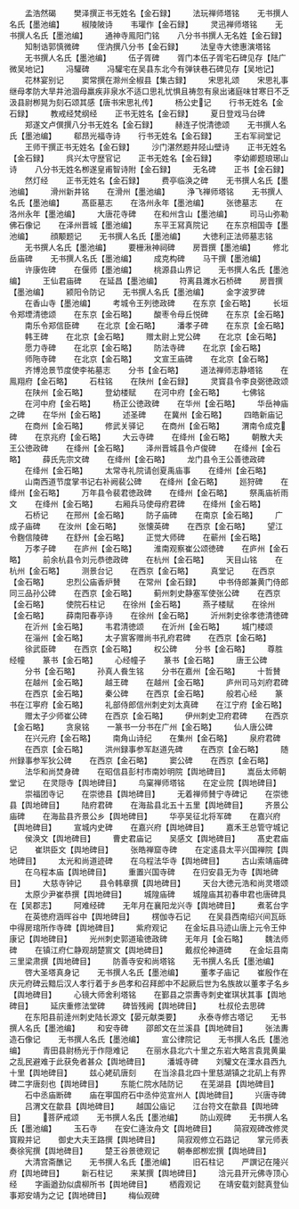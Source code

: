 <!-- { "loadSidebar": true } -->
　　孟浩然碣
　　樊泽撰正书无姓名【金石録】
　　法玩禅师塔铭
　　无书撰人名氏【墨池编】
　　椒陵陂诗
　　韦瓘作【金石録】
　　灵迅禅师塔铭
　　无书撰人名氏【墨池编】
　　通神寺鳯阳门铭
　　八分书书撰人无名姓【金石録】
　　知制诰郭慎微碑
　　侄汭撰八分书【金石録】
　　法皇寺大徳惠演塔铭
　　无书撰人名氏【墨池编】
　　伍子胥碑
　　胥门本伍子胥宅石碑见存【陆广微吴地记】
　　冯驩碑
　　冯驩宅在吴县东北今有弹铗巷石碑见存【吴地记】
　　花林宴别记
　　窦常撰在滁州全椒县【集古録】
　　宋思礼颂
　　宋思礼事继母孝防大旱井池涸母羸疾非泉水不适口思礼忧惧且祷忽有泉出诸庭味甘寒日不乏汲县尉栁晃为刻石颂其感【唐书宋思礼传】
　　杨公史记
　　行书无姓名【金石録】
　　教戒经梵纲经
　　正书无姓名【金石録】
　　夏日登戏马台碑
　　郑遂文卢僎撰八分书无姓名【金石録】
　　赫连子悦清徳颂
　　无书撰人名氏【墨池编】
　　郗昂光福寺诗
　　行书无姓名【金石録】
　　王右军祠堂记
　　王师干撰正书无姓名【金石録】
　　沙门湛然题井陉山壁诗
　　正书无姓名【金石録】
　　呉兴太守歴官记
　　正书无姓名【金石録】
　　李幼卿题琅琊山诗
　　八分书无姓名栁遂皇甫智诗附【金石録】
　　无名碑
　　正书【金石録】
　　然灯经
　　正书无姓名【金石録】
　　费亭临涣之碑
　　无书撰人名氏【墨池编】
　　滑州新井铭
　　在滑州【墨池编】
　　浄飞禅师塔铭
　　无书撰人名氏【墨池编】
　　髙臣墓志
　　在洛州永年【墨池编】
　　张徳墓志
　　在洛州永年【墨池编】
　　大唐花寺碑
　　在和州含山【墨池编】
　　司马山弥勒佛石像记
　　在泽州晋城【墨池编】
　　东平王冩真院记
　　在东京相国寺【墨池编】
　　顔颙题记
　　无书撰人名氏【墨池编】
　　大徳利正法师墓志铭
　　无书撰人名氏【墨池编】
　　要栅湫神祠碑
　　房晋撰【墨池编】
　　修北岳庙碑
　　无书撰人名氏【墨池编】
　　成克构碑
　　马干撰【墨池编】
　　许康佐碑
　　在偃师【墨池编】
　　桃源县山界记
　　无书撰人名氏【墨池编】
　　王仙君庙碑
　　在延昌【墨池编】
　　符离县濉水石桥碑
　　房晋撰【墨池编】
　　颍阳令防记
　　无书撰人名氏【墨池编】
　　金字波罗碑
　　在香山寺【墨池编】
　　考城令王列徳政碑
　　在东京【金石略】
　　长垣令郑堙清徳颂
　　在东京【金石略】
　　酸枣令母丘悦碑
　　在东京【金石略】
　　南乐令郑信臣碑
　　在北京【金石略】
　　潘孝子碑
　　在东京【金石略】
　　韩王碑
　　在北京【金石略】
　　赠太尉上党公碑
　　在北京【金石略】
　　愿力寺碑
　　在北京【金石略】
　　防法寺碑
　　在北京【金石略】
　　师陁寺碑
　　在北京【金石略】
　　文宣王庙碑
　　在北京【金石略】
　　齐博沧景节度使李祐墓志
　　分书【金石略】
　　道法禅师志静塔铭
　　在鳯翔府【金石略】
　　石柱铭
　　在陕州【金石録】
　　灵寳县令李良弼徳政颂
　　在陕州【金石略】
　　登幼楼赋
　　在河中府【金石略】
　　七佛铭
　　在河中府【金石略】
　　杨正公徳政碑
　　在华州【金石略】
　　华岳神庙之碑
　　在华州【金石略】
　　述圣碑
　　在冀州【金石略】
　　四皓新庙记
　　在商州【金石略】
　　修武关驿记
　　在商州【金石略】
　　渭南令成克碑
　　在京兆府【金石略】
　　大云寺碑
　　在绛州【金石略】
　　朝散大夫王公徳政碑
　　在绛州【金石略】
　　泽州晋城县令卢俊碑
　　在绛州【金石略】
　　薛氏先宗文碑
　　在绛州【金石略】
　　龙门县令王公善徳政碑
　　在绛州【金石略】
　　太常寺礼院请创夏禹庙事
　　在绛州【金石略】
　　山南西道节度掌书记右补阙裴公碑
　　在绛州【金石略】
　　廵狩碑
　　在绛州【金石略】
　　万年县令裴君徳政碑
　　在绛州【金石略】
　　祭禹庙祈雨文
　　在绛州【金石略】
　　右厢兵马使母府君碑
　　在绛州【金石略】
　　石桥记
　　在邢州【金石略】
　　防子庙碑
　　在南京【金石略】
　　广成子庙碑
　　在汝州【金石略】
　　张懐英碑
　　在西京【金石略】
　　望江令麴信陵碑
　　在舒州【金石略】
　　正觉大师碑
　　在蕲州【金石略】
　　万孝子碑
　　在庐州【金石略】
　　淮南观察崔公颂徳碑
　　在庐州【金石略】
　　前余杭县令刘元恭徳政碑
　　在杭州【金石略】
　　天目山铭
　　在杭州【金石略】
　　测景台记
　　在西京【金石略】
　　真堂记
　　在西京【金石略】
　　忠烈公庙香炉賛
　　在常州【金石録】
　　中书侍郎兼黄门侍郎同三品孙公碑
　　在西京【金石略】
　　蓟州刺史静塞军使张公碑
　　在西京【金石略】
　　使院石柱记
　　在徐州【金石略】
　　燕子楼赋
　　在徐州【金石略】
　　薛南阳春亭诗
　　在徐州【金石略】
　　沂州刺史徐孝徳清徳碑
　　在沂州【金石略】
　　韦君清徳颂
　　在沂州【金石略】
　　城门楼颂
　　在淄州【金石略】
　　太子賔客赠尚书孔府君碑
　　在西京【金石略】
　　徐武臣碑
　　在西京【金石略】
　　权公碑
　　分书【金石略】
　　尊胜经幢
　　篆书【金石略】
　　心经幢子
　　篆书【金石略】
　　唐王公碑
　　分书【金石略】
　　孙真人飬生铭
　　分书在嘉州【金石略】
　　十哲賛
　　在越州【金石略】
　　越王碑
　　在越州【金石略】
　　庐州司马刘府君碑
　　在西京【金石略】
　　秦公碑
　　在西京【金石略】
　　般若心经
　　篆书在江寕府【金石略】
　　礼部侍郎信州刺史刘太真碑
　　在江宁府【金石略】
　　赠太子少师崔公碑
　　在西京【金石略】
　　伊州刺史卫府君碑
　　在西京【金石略】
　　贪泉铭
　　一篆书一分书在广州【金石略】
　　仙人唐公碑
　　在兴元府【金石略】
　　南角山诗纪
　　在集州【金石略】
　　泉府君碑
　　在西京【金石略】
　　洪州録事参军赵道先碑
　　在西京【金石略】
　　随州録事参军狄公碑
　　在西京【金石略】
　　窦公碑
　　在西京【金石略】
　　法华和尚焚身碑
　　在昭信县彭村市南妙明院【舆地碑目】
　　嵩岳太师朝堂记
　　在灵隠寺【舆地碑目】
　　鸟窠禅师塔铭
　　在定业院【舆地碑目】
　　崇福团寺记
　　在崇徳县【舆地碑目】
　　无着禅师賛宁寺碑记
　　在崇徳县【舆地碑目】
　　陆府君碑
　　在海盐县北五十五里【舆地碑目】
　　齐景公庙碑
　　在海盐县齐景公乡【舆地碑目】
　　华亭吴征北将军碑
　　在嘉兴府【舆地碑目】
　　宣城内史碑
　　在嘉兴府【舆地碑目】
　　嘉禾王总管守城记
　　侯涣文【舆地碑目】
　　曹史君庙记
　　吴感文【舆地碑目】
　　髙史君庙记
　　崔珙臣文【舆地碑目】
　　张皓禅窟寺碑
　　在定逺县太平兴国禅院【舆地碑目】
　　太光和尚道迹碑
　　在乌程法华寺【舆地碑目】
　　古山索靖庙碑
　　在乌程本庙【舆地碑目】
　　重置兴国寺碑
　　在归安县无为寺【舆地碑目】
　　大慈寺钟记
　　县令韩章撰【舆地碑目】
　　天台大徳元浩和尚灵塔颂
　　太原少尹崔恭撰【舆地碑目】
　　城隍庙碑
　　城隍庙其初春申君也唐碑具在【吴郡志】
　　阿难经碑
　　无年月在襄阳龙兴寺【舆地碑目】
　　煮茗台字
　　在英徳府涵晖谷中【舆地碑目】
　　楞伽寺石记
　　在吴县西南绍兴间瓦砾中得房琯所作寺碑【舆地碑目】
　　紫府观记
　　在金坛县马迹山唐上元令王仲康记【舆地碑目】
　　光州刺史郭道瑜徳政碑
　　无年月【金石略】
　　魏法师碑
　　在镇江府仁静观胡楚賔文【舆地碑目】
　　戴叔伦神道碑
　　在金坛县南三里梁肃撰【舆地碑目】
　　防善寺安和尚塔铭
　　无书撰人名氏【墨池编】
　　啓大圣塔真身记
　　无书撰人名氏【墨池编】
　　董孝子庙记
　　崔殷作在庆元府碑云黯后汉人孝行着于乡邑孝和召拜郎中不起厥后世为名族故以董孝子名乡【舆地碑目】
　　心镜大师舍利塔铭
　　在鄞县之崇夀寺刺史崔琪状其事【舆地碑目】
　　延庆重修法堂碑
　　碑皆残阙【舆地碑目】
　　杜叔伦去思碑
　　在东阳县前逹州刺史陆长源文【晏元献类要】
　　永泰寺修古塔记
　　无书撰人名氏【墨池编】
　　和安寺碑
　　邵郎文在兰溪县【舆地碑目】
　　张法夀造石像记
　　无书撰人名氏【墨池编】
　　宣公律院记
　　无书撰人名氏【墨池编】
　　青田县尉杨光于作隠难记
　　在丽水县北六十里之东岩大略言袁晁黄巢之乱民避难于此获免者甚众【舆地碑目】
　　潘城寺碑
　　刘驩文在溧水县西九十里【舆地碑目】
　　兹心姥矶唐刻
　　在当涂县北四十里慈湖镇之北矶上有界碑二字唐刻也【舆地碑目】
　　东能仁院水陆防记
　　在芜湖县【舆地碑目】
　　石中丞庙断碑
　　庙在寕国府石中丞仲览宣州人【舆地碑目】
　　兴唐寺碑
　　吕渭文在歙县【舆地碑目】
　　越国公庙记
　　江台符文在歙县【舆地碑目】
　　菩萨戒颂
　　无书撰人名氏【墨池编】
　　防山观碑
　　无书撰人名氏【墨池编】
　　玉石寺
　　在安仁逄汝舟文【舆地碑目】
　　简寂观碑改修灵寳殿并记
　　御史大夫王路撰【舆地碑目】
　　简寂观修立石路记
　　掌元师表奏徐宪撰【舆地碑目】
　　楚王谷景徳观记
　　朝奉郎栁宏撰【舆地碑目】
　　大清宫斋醮记
　　无书撰人名氏【墨池编】
　　旧石柱记
　　严譔记在隆兴府【舆地碑目】
　　新石柱记
　　来某撰【舆地碑目】
　　浛元县开元佛寺顶心经
　　字画遒劲似虞柳所书【舆地碑目】
　　栖霞观记
　　在靖安载刘懿真登仙事郑安靖为之记【舆地碑目】
　　梅仙观碑
